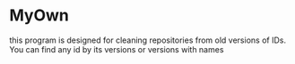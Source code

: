 # MyOwn
this program is designed for cleaning repositories from old versions of IDs.
You can find any id by its versions or versions with names
